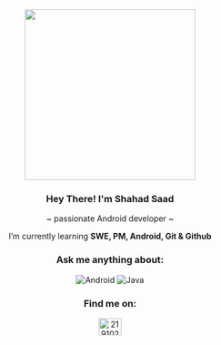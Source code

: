 <div align="center">

<img src="https://i.giphy.com/media/v1.Y2lkPTc5MGI3NjExeTVpajNodTVlMjZtemhqNGN1NndwNmhtb3ZlaTh1OG1maWFzN3U4eSZlcD12MV9pbnRlcm5hbF9naWZfYnlfaWQmY3Q9Zw/zTQQPJXn1j8Jy/giphy.gif" width="300" />
 
 ### Hey There! I'm Shahad Saad
 ~ passionate Android developer ~

  I’m currently learning **SWE, PM, Android, Git & Github**

  ### Ask me anything about:
  ![Android](https://img.shields.io/badge/Android-3DDC84?logo=android&logoColor=white)
  ![Java](https://img.shields.io/badge/Java-%23ED8B00.svg?logo=openjdk&logoColor=white)
 
 ### Find me on:
 <p>
  <a href="https://stackoverflow.com/users/21910220" target="blank">
   <img align="center" src="https://raw.githubusercontent.com/rahuldkjain/github-profile-readme-generator/master/src/images/icons/Social/stack-overflow.svg" alt="21910220" height="30" width="40" />
  </a>
 </p>

</div>
